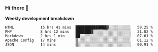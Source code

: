 ### Hi there 👋


**Weekly development breakdown**

<!--START_SECTION:waka-->
```text
HTML            15 hrs 41 mins  ██████████████▓░░░░░░░░░░   59.25 % 
PHP             8 hrs 12 mins   ███████▓░░░░░░░░░░░░░░░░░   31.02 % 
Markdown        2 hrs 1 min     ██░░░░░░░░░░░░░░░░░░░░░░░   07.61 % 
Apache Config   17 mins         ▒░░░░░░░░░░░░░░░░░░░░░░░░   01.12 % 
JSON            14 mins         ▒░░░░░░░░░░░░░░░░░░░░░░░░   00.91 % 
```
<!--END_SECTION:waka-->
